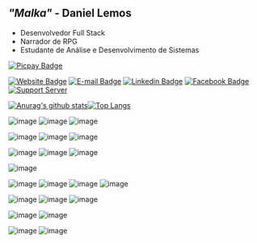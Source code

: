 ## *"Malka"* - Daniel Lemos 

- Desenvolvedor Full Stack
- Narrador de RPG
- Estudante de Análise e Desenvolvimento de Sistemas

[![Picpay Badge](https://img.shields.io/badge/-Buy%20Me%20a%20Coffee-21C25E?style=flat-square&logo=picpay&logoColor=white&link=https://picpay.me/malka)](https://picpay.me/malka/)


[![Website Badge](https://img.shields.io/badge/-Website-8B4513?style=flat-square&logo=xxxxxxx&logoColor=white&link=https://danlemos.com.br/)](https://danlemos.com.br/)
[![E-mail Badge](https://img.shields.io/badge/-Email-0078D4?style=flat-square&logo=microsoft-outlook&logoColor=white&link=mailto:contato@arthurvasconcellos.com)](mailto:contatolemos@hotmail.com)
[![Linkedin Badge](https://img.shields.io/badge/-Linkedin-0077B5?style=flat-square&logo=Linkedin&logoColor=white&link=https://www.linkedin.com/in/contatolemos/)](https://www.linkedin.com/in/contatolemos/)
[![Facebook Badge](https://img.shields.io/badge/-Facebook-1877F2?style=flat-square&logo=Facebook&logoColor=white&link=https://www.facebook.com/contatolemos)](https://www.facebook.com/contatolemos)
[![Support Server](https://img.shields.io/badge/Discord-7289DA?style=for-the-badge&label=ComuniDice&logo=discord&logoColor=white)](https://discord.gg/NbDX2D7q3p)


[![Anurag's github stats](https://github-readme-stats.vercel.app/api?username=danielmalka&theme=monokai&show_icons=true&count_private=true&locale=pt-BR)](https://github.com/danielmalka)[![Top Langs](https://github-readme-stats.vercel.app/api/top-langs/?username=danielmalka)](https://github.com/danielmalka)

![image](https://img.shields.io/badge/Docker-2496ED?style=for-the-badge&logo=docker&logoColor=61DAFB)
![image](https://img.shields.io/badge/PhpStorm-000000?style=for-the-badge&logo=phpstorm&logoColor=white)
![image](https://img.shields.io/badge/VSCode-007ACC?style=for-the-badge&logo=visual-studio-code&logoColor=white)

![image](https://img.shields.io/badge/MySQL-00000F?style=for-the-badge&logo=mysql&logoColor=white)
![image](https://img.shields.io/badge/PostgreSQL-316192?style=for-the-badge&logo=postgresql&logoColor=white)
![image](https://img.shields.io/badge/MongoDB-4EA94B?style=for-the-badge&logo=mongodb&logoColor=white)

![image](https://img.shields.io/badge/PHP-777BB4?style=for-the-badge&logo=php&logoColor=white)
![image](https://img.shields.io/badge/Laravel-FF2D20?style=for-the-badge&logo=laravel&logoColor=white)
![image](https://img.shields.io/badge/Lumen-E74430?style=for-the-badge&logo=lumen&logoColor=white)

![image](https://img.shields.io/badge/Go-00ADD8?style=for-the-badge&logo=go&logoColor=white)

![image](https://img.shields.io/badge/Javascript-F7DF1E?style=for-the-badge&logo=javascript&logoColor=black)
![image](https://img.shields.io/badge/Next.js-000000?style=for-the-badge&logo=next.js&logoColor=white)
![image](https://img.shields.io/badge/React-20232A?style=for-the-badge&logo=react&logoColor=61DAFB)
![image](https://img.shields.io/badge/TypeScript-007ACC?style=for-the-badge&logo=typescript&logoColor=white)

![image](https://img.shields.io/badge/Kotlin-0095D5?style=for-the-badge&logo=Kotlin&logoColor=white)
![image](https://img.shields.io/badge/Ionic-3880FF?style=for-the-badge&logo=ionic&logoColor=white)
![image](https://img.shields.io/badge/Flutter-02569B?style=for-the-badge&logo=flutter&logoColor=white)

![image](https://img.shields.io/badge/Python-14354C?style=for-the-badge&logo=python&logoColor=white)
![image](https://img.shields.io/badge/Spring-6DB33F?style=for-the-badge&logo=spring&logoColor=white)

![image](https://img.shields.io/badge/Tailwind_CSS-38B2AC?style=for-the-badge&logo=tailwind-css&logoColor=white)
![image](https://img.shields.io/badge/Markdown-000000?style=for-the-badge&logo=markdown&logoColor=white)
